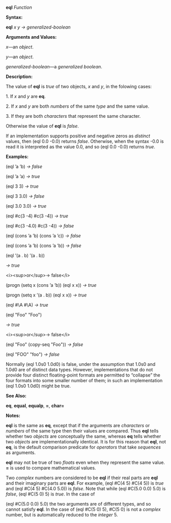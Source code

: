 **eql** *Function* 

**Syntax:** 

**eql** *x y → generalized-boolean* 

**Arguments and Values:** 

*x*—an *object*. 

*y*—an *object*. 

*generalized-boolean*—a *generalized boolean*. 

**Description:** 

The value of **eql** is *true* of two objects, *x* and *y*, in the folowing cases: 

1\. If *x* and *y* are **eq**. 

2\. If *x* and *y* are both *numbers* of the same *type* and the same value. 

3\. If they are both *characters* that represent the same character. 

Otherwise the value of **eql** is *false*. 

If an implementation supports positive and negative zeros as *distinct* values, then (eql 0.0 -0.0) returns *false*. Otherwise, when the syntax -0.0 is read it is interpreted as the value 0.0, and so (eql 0.0 -0.0) returns *true*. 

**Examples:** 

(eql ’a ’b) *→ false* 

(eql ’a ’a) *→ true* 

(eql 3 3) *→ true* 

(eql 3 3.0) *→ false* 

(eql 3.0 3.0) *→ true* 

(eql #c(3 -4) #c(3 -4)) *→ true* 

(eql #c(3 -4.0) #c(3 -4)) *→ false* 

(eql (cons ’a ’b) (cons ’a ’c)) *→ false* 







(eql (cons ’a ’b) (cons ’a ’b)) *→ false* 

(eql ’(a . b) ’(a . b)) 

*→ true* 

&#60;i&#62;&#60;sup&#62;or&#60;/sup&#62;→ false&#60;/i&#62; 

(progn (setq x (cons ’a ’b)) (eql x x)) *→ true* 

(progn (setq x ’(a . b)) (eql x x)) *→ true* 

(eql #\A #\A) *→ true* 

(eql "Foo" "Foo") 

*→ true* 

&#60;i&#62;&#60;sup&#62;or&#60;/sup&#62;→ false&#60;/i&#62; 

(eql "Foo" (copy-seq "Foo")) *→ false* 

(eql "FOO" "foo") *→ false* 

Normally (eql 1.0s0 1.0d0) is false, under the assumption that 1.0s0 and 1.0d0 are of distinct data types. However, implementations that do not provide four distinct floating-point formats are permitted to “collapse” the four formats into some smaller number of them; in such an implementation (eql 1.0s0 1.0d0) might be true. 

**See Also:** 

**eq**, **equal**, **equalp**, **=**, **char=** 

**Notes:** 

**eql** is the same as **eq**, except that if the arguments are *characters* or *numbers* of the same type then their values are compared. Thus **eql** tells whether two *objects* are conceptually the same, whereas **eq** tells whether two *objects* are implementationally identical. It is for this reason that **eql**, not **eq**, is the default comparison predicate for *operators* that take *sequences* as arguments. 

**eql** may not be true of two *floats* even when they represent the same value. **=** is used to compare mathematical values. 

Two *complex* numbers are considered to be **eql** if their real parts are **eql** and their imaginary parts are **eql**. For example, (eql #C(4 5) #C(4 5)) is *true* and (eql #C(4 5) #C(4.0 5.0)) is *false*. Note that while (eql #C(5.0 0.0) 5.0) is *false*, (eql #C(5 0) 5) is *true*. In the case of 

(eql #C(5.0 0.0) 5.0) the two arguments are of different types, and so cannot satisfy **eql**. In the case of (eql #C(5 0) 5), #C(5 0) is not a *complex* number, but is automatically reduced to the *integer* 5. 

